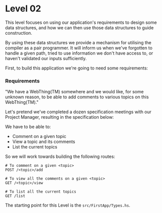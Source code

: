# Level 02

This level focuses on using our application's requirements to design some data
structures, and how we can then use those data structures to guide construction.

By using these data structures we provide a mechanism for utilising the compiler
as a pair programmer. It will inform us when we've forgotten to handle a given
path, tried to use information we don't have access to, or haven't validated
our inputs sufficiently.

First, to build this application we're going to need some requirements:

### Requirements
"We have a WebThing(TM) somewhere and we would like, for some unknown reason, to
be able to add comments to various topics on this WebThing(TM)."

Let's pretend we've completed a dozen specification meetings with our Project
Manager, resulting in the specification below:

We have to be able to:
- Comment on a given topic
- View a topic and its comments
- List the current topics

So we will work towards building the following routes:
```
# To comment on a given <topic>
POST /<topic>/add

# To view all the comments on a given <topic>
GET /<topic>/view

# To list all the current topics
GET /list
```

The starting point for this Level is the ``src/FirstApp/Types.hs``.
